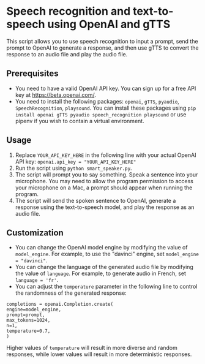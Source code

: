 # Speech recognition and text-to-speech using OpenAI and gTTS

This script allows you to use speech recognition to input a prompt, send the prompt to OpenAI to generate a response, and then use gTTS to convert the response to an audio file and play the audio file.

## Prerequisites

- You need to have a valid OpenAI API key. You can sign up for a free API key at https://beta.openai.com/.
- You need to install the following packages: `openai`, `gTTS`, `pyaudio`, `SpeechRecognition`, `playsound`. You can install these packages using `pip install openai gTTS pyaudio speech_recognition playsound` or use pipenv if you wish to contain a virtual environment.

## Usage

1. Replace `YOUR_API_KEY_HERE` in the following line with your actual OpenAI API key: `openai.api_key = "YOUR_API_KEY_HERE"`
2. Run the script using `python smart_speaker.py`.
3. The script will prompt you to say something. Speak a sentence into your microphone. You may need to allow the program permission to access your microphone on a Mac, a prompt should appear when running the program.
4. The script will send the spoken sentence to OpenAI, generate a response using the text-to-speech model, and play the response as an audio file.

## Customization

- You can change the OpenAI model engine by modifying the value of `model_engine`. For example, to use the "davinci" engine, set `model_engine = "davinci"`.
- You can change the language of the generated audio file by modifying the value of `language`. For example, to generate audio in French, set `language = 'fr'`.
- You can adjust the `temperature` parameter in the following line to control the randomness of the generated response:

```
completions = openai.Completion.create(
engine=model_engine,
prompt=prompt,
max_tokens=1024,
n=1,
temperature=0.7,
)
```

Higher values of `temperature` will result in more diverse and random responses, while lower values will result in more deterministic responses.
